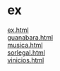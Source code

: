 # ex 
<a href='https://gabrielryanft.github.io/learning/cursoemvideo/htmlecss/html/video/ex/ex.html' target='_blank' rel='next'>ex.html</a><br/>
<a href='https://gabrielryanft.github.io/learning/cursoemvideo/htmlecss/html/video/ex/guanabara.html' target='_blank' rel='next'>guanabara.html</a><br/>
<a href='https://gabrielryanft.github.io/learning/cursoemvideo/htmlecss/html/video/ex/musica.html' target='_blank' rel='next'>musica.html</a><br/>
<a href='https://gabrielryanft.github.io/learning/cursoemvideo/htmlecss/html/video/ex/sorlegal.html' target='_blank' rel='next'>sorlegal.html</a><br/>
<a href='https://gabrielryanft.github.io/learning/cursoemvideo/htmlecss/html/video/ex/vinicios.html' target='_blank' rel='next'>vinicios.html</a><br/>
